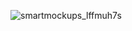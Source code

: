 ![smartmockups_lffmuh7s](https://user-images.githubusercontent.com/95513071/226192042-e076de91-2ff6-417e-9128-1239fae98cde.jpg)
